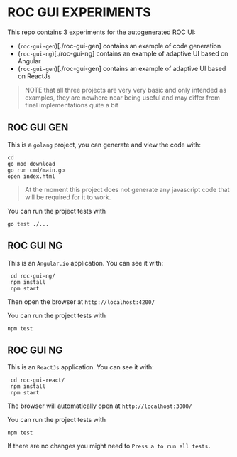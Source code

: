 # ROC GUI EXPERIMENTS

This repo contains 3 experiments for the autogenerated ROC UI:
- (`roc-gui-gen`)[./roc-gui-gen] contains an example of code generation
- (`roc-gui-ng`)[./roc-gui-ng] contains an example of adaptive UI based on Angular
- (`roc-gui-gen`)[./roc-gui-gen] contains an example of adaptive UI based on ReactJs

> NOTE that all three projects are very very basic and only intended as examples,
> they are nowhere near being useful and may differ from final implementations quite a bit

## ROC GUI GEN

This is a `golang` project, you can generate and view the code with: 
```shell
cd
go mod download
go run cmd/main.go
open index.html
```

> At the moment this project does not generate any javascript code that will be required for it to work.

You can run the project tests with
```shell
go test ./...
```

## ROC GUI NG

This is an `Angular.io` application. You can see it with:

```shell
 cd roc-gui-ng/
 npm install
 npm start
```

Then open the browser at `http://localhost:4200/`

You can run the project tests with
```shell
npm test
```

## ROC GUI NG

This is an `ReactJs` application. You can see it with:

```shell
 cd roc-gui-react/
 npm install
 npm start
```

The browser will automatically open at `http://localhost:3000/`

You can run the project tests with
```shell
npm test
```
If there are no changes you might need to `Press a to run all tests.`